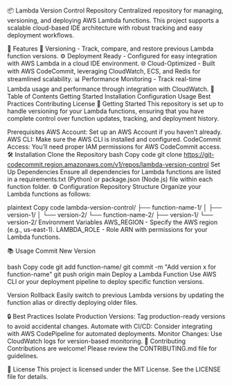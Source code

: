 📦 Lambda Version Control Repository
Centralized repository for managing, versioning, and deploying AWS Lambda functions. This project supports a scalable cloud-based IDE architecture with robust tracking and easy deployment workflows.

🌟 Features
📂 Versioning - Track, compare, and restore previous Lambda function versions.
⚙️ Deployment Ready - Configured for easy integration with AWS Lambda in a cloud IDE environment.
🌐 Cloud-Optimized - Built with AWS CodeCommit, leveraging CloudWatch, ECS, and Redis for streamlined scalability.
📊 Performance Monitoring - Track real-time Lambda usage and performance through integration with CloudWatch.
📑 Table of Contents
Getting Started
Installation
Configuration
Usage
Best Practices
Contributing
License
🚀 Getting Started
This repository is set up to handle versioning for your Lambda functions, ensuring that you have complete control over function updates, tracking, and deployment history.

Prerequisites
AWS Account: Set up an AWS Account if you haven't already.
AWS CLI: Make sure the AWS CLI is installed and configured.
CodeCommit Access: You’ll need proper IAM permissions for AWS CodeCommit access.
🛠️ Installation
Clone the Repository
bash
Copy code
git clone https://git-codecommit.region.amazonaws.com/v1/repos/lambda-version-control
Set Up Dependencies Ensure all dependencies for Lambda functions are listed in a requirements.txt (Python) or package.json (Node.js) file within each function folder.
⚙️ Configuration
Repository Structure
Organize your Lambda functions as follows:

plaintext
Copy code
lambda-version-control/
├── function-name-1/
│   ├── version-1/
│   └── version-2/
└── function-name-2/
    ├── version-1/
    └── version-2/
Environment Variables
AWS_REGION - Specify the AWS region (e.g., us-east-1).
LAMBDA_ROLE - Role ARN with permissions for your Lambda functions.

📚 Usage
Commit New Version

bash
Copy code
git add function-name/
git commit -m "Add version x for function-name"
git push origin main
Deploy a Lambda Function Use AWS CLI or your deployment pipeline to deploy specific function versions.

Version Rollback Easily switch to previous Lambda versions by updating the function alias or directly deploying older files.

🔒 Best Practices
Isolate Production Versions: Tag production-ready versions to avoid accidental changes.
Automate with CI/CD: Consider integrating with AWS CodePipeline for automated deployments.
Monitor Changes: Use CloudWatch logs for version-based monitoring.
🤝 Contributing
Contributions are welcome! Please review the CONTRIBUTING.md file for guidelines.

📜 License
This project is licensed under the MIT License. See the LICENSE file for details.